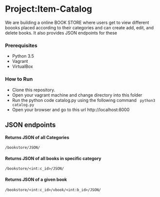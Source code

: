 # Project:Item-Catalog
We are building a online BOOK STORE where users get to view different boooks placed according to their categories and can create add, edit, and delete books. It also provides JSON endpoints for these 

### Prerequisites
  - Python 3.5
  - Vagrant
  - VirtualBox

### How to Run
- Clone this repository.
- Open your vagrant machine and change directory into this folder
- Run the python code catalog.py using the following command
` python3 catalog.py`
- Open your browser and go to this url http://localhost:8000

## JSON endpoints
#### Returns JSON of all Categories
`/bookstore/JSON/`
#### Returns JSON of all books in specific category
`/bookstore/<int:c_id>/JSON/`
#### Returns JSON of a given book
`/bookstore/<int:c_id>/vbook/<int:b_id>/JSON/`
